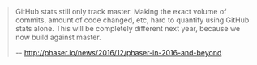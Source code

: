 >GitHub stats still only track master. Making the exact volume of commits, amount of code changed, etc, hard to quantify using GitHub stats alone. This will be completely different next year, because we now build against master.
>
>-- http://phaser.io/news/2016/12/phaser-in-2016-and-beyond
